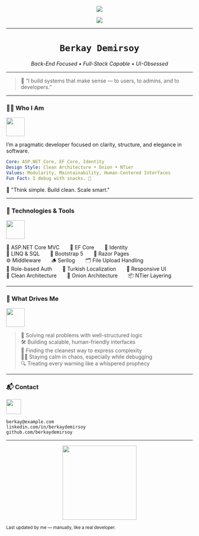 <p align="center">
  <img src="https://capsule-render.vercel.app/api?type=waving&color=76C449&height=200&section=header&text=Berkay%20Demirsoy&fontSize=40&fontColor=ffffff" />
</p>

<p align="center">
  <img src="https://readme-typing-svg.demolab.com?font=Fira+Code&size=22&pause=1000&center=true&vCenter=true&width=500&lines=Hi+I'm+Berkay.;.NET+Developer;UI+Lover;Always+Learning..." />
</p>

---

<h1 align="center"><code>Berkay Demirsoy</code></h1>
<p align="center"><em>Back-End Focused • Full-Stack Capable • UI-Obsessed</em></p>

---

> 🧭 “I build systems that make sense — to users, to admins, and to developers.”

---

### 👨‍💻 Who I Am  
<img src="https://media.giphy.com/media/Y4bzv6DYbYzy8jDnoW/giphy.gif" width="50"/>

I’m a pragmatic developer focused on clarity, structure, and elegance in software.

```yaml
Core: ASP.NET Core, EF Core, Identity
Design Style: Clean Architecture • Onion • NTier
Values: Modularity, Maintainability, Human-Centered Interfaces
Fun Fact: I debug with snacks. 🍪
```

💬 "Think simple. Build clean. Scale smart."

---

### 🧰 Technologies & Tools  
<img src="https://media.giphy.com/media/f3iwJFOVOwuy7K6FFw/giphy.gif" width="50"/>

🧩 ASP.NET Core MVC  🧠 EF Core  🔐 Identity  
🧮 LINQ & SQL  🎨 Bootstrap 5  📄 Razor Pages  
⚙️ Middleware  🪵 Serilog  🗂️ File Upload Handling  
👥 Role-based Auth  🧾 Turkish Localization  📱 Responsive UI  
🧱 Clean Architecture  🧅 Onion Architecture  📦 NTier Layering

---

### 🧠 What Drives Me  
<img src="https://media.giphy.com/media/26tn33aiTi1jkl6H6/giphy.gif" width="50"/>

> 🎯 Solving real problems with well-structured logic  
> 🛠️ Building scalable, human-friendly interfaces  
> 🧩 Finding the cleanest way to express complexity  
> 🧘‍♂️ Staying calm in chaos, especially while debugging  
> 🔍 Treating every warning like a whispered prophecy

---

### 📬 Contact  
<img src="https://media.giphy.com/media/hvRJCLFzcasrR4ia7z/giphy.gif" width="40"/>

```
berkay@example.com
linkedin.com/in/berkaydemirsoy
github.com/berkaydemirsoy
```

---

<p align="center">
  <img src="https://media.giphy.com/media/qgQUggAC3Pfv687qPC/giphy.gif" width="200" />
</p>

<sub>Last updated by me — manually, like a real developer.</sub>